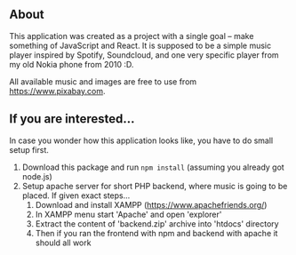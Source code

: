 ## About
This application was created as a project with a single goal – make something of JavaScript and React. It is supposed to be a simple music player inspired by Spotify, Soundcloud, and one very specific player from my old Nokia phone from 2010 :D.

All available music and images are free to use from https://www.pixabay.com.
## If you are interested…
In case you wonder how this application looks like, you have to do small setup first.
1. Download this package and run `npm install` (assuming you already got node.js)
2. Setup apache server for short PHP backend, where music is going to be placed. If given exact steps...
    1. Download and install XAMPP (https://www.apachefriends.org/)
    2. In XAMPP menu start 'Apache' and open 'explorer'
    4. Extract the content of 'backend.zip' archive into 'htdocs' directory
    5. Then if you ran the frontend with npm and backend with apache it should all work